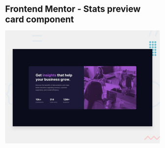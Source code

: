 # Frontend Mentor - Stats preview card component

![Design preview for the Stats preview card component coding challenge](./design/desktop-preview.jpg)



